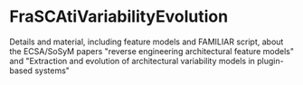 # FraSCAtiVariabilityEvolution
Details and material, including feature models and FAMILIAR script, about the ECSA/SoSyM papers "reverse engineering architectural feature models" and "Extraction and evolution of architectural variability models in plugin-based systems"
